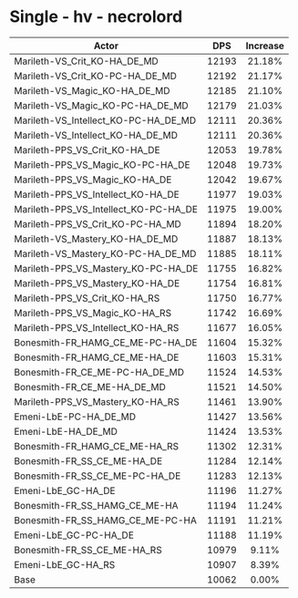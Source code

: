 # Single - hv - necrolord
| Actor | DPS | Increase |
|---|:---:|:---:|
|Marileth-VS_Crit_KO-HA_DE_MD|12193|21.18%|
|Marileth-VS_Crit_KO-PC-HA_DE_MD|12192|21.17%|
|Marileth-VS_Magic_KO-HA_DE_MD|12185|21.10%|
|Marileth-VS_Magic_KO-PC-HA_DE_MD|12179|21.03%|
|Marileth-VS_Intellect_KO-PC-HA_DE_MD|12111|20.36%|
|Marileth-VS_Intellect_KO-HA_DE_MD|12111|20.36%|
|Marileth-PPS_VS_Crit_KO-HA_DE|12053|19.78%|
|Marileth-PPS_VS_Magic_KO-PC-HA_DE|12048|19.73%|
|Marileth-PPS_VS_Magic_KO-HA_DE|12042|19.67%|
|Marileth-PPS_VS_Intellect_KO-HA_DE|11977|19.03%|
|Marileth-PPS_VS_Intellect_KO-PC-HA_DE|11975|19.00%|
|Marileth-PPS_VS_Crit_KO-PC-HA_MD|11894|18.20%|
|Marileth-VS_Mastery_KO-HA_DE_MD|11887|18.13%|
|Marileth-VS_Mastery_KO-PC-HA_DE_MD|11885|18.11%|
|Marileth-PPS_VS_Mastery_KO-PC-HA_DE|11755|16.82%|
|Marileth-PPS_VS_Mastery_KO-HA_DE|11754|16.81%|
|Marileth-PPS_VS_Crit_KO-HA_RS|11750|16.77%|
|Marileth-PPS_VS_Magic_KO-HA_RS|11742|16.69%|
|Marileth-PPS_VS_Intellect_KO-HA_RS|11677|16.05%|
|Bonesmith-FR_HAMG_CE_ME-PC-HA_DE|11604|15.32%|
|Bonesmith-FR_HAMG_CE_ME-HA_DE|11603|15.31%|
|Bonesmith-FR_CE_ME-PC-HA_DE_MD|11524|14.53%|
|Bonesmith-FR_CE_ME-HA_DE_MD|11521|14.50%|
|Marileth-PPS_VS_Mastery_KO-HA_RS|11461|13.90%|
|Emeni-LbE-PC-HA_DE_MD|11427|13.56%|
|Emeni-LbE-HA_DE_MD|11424|13.53%|
|Bonesmith-FR_HAMG_CE_ME-HA_RS|11302|12.31%|
|Bonesmith-FR_SS_CE_ME-HA_DE|11284|12.14%|
|Bonesmith-FR_SS_CE_ME-PC-HA_DE|11283|12.13%|
|Emeni-LbE_GC-HA_DE|11196|11.27%|
|Bonesmith-FR_SS_HAMG_CE_ME-HA|11194|11.24%|
|Bonesmith-FR_SS_HAMG_CE_ME-PC-HA|11191|11.21%|
|Emeni-LbE_GC-PC-HA_DE|11188|11.19%|
|Bonesmith-FR_SS_CE_ME-HA_RS|10979|9.11%|
|Emeni-LbE_GC-HA_RS|10907|8.39%|
|Base|10062|0.00%|
